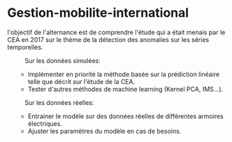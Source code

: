 # Gestion-mobilite-international

<p>l'objectif de l'alternance est de comprendre l'&eacute;tude qui a &eacute;tait menais par le CEA en 2017 sur le th&egrave;me de la d&eacute;tection des anomalies sur les s&eacute;ries temporelles.</p>
<p style="padding-left: 40px;">Sur les donn&eacute;es simul&eacute;es:</p>
<ul>
<li style="list-style-type: none;">
<ul>
<li>Impl&eacute;menter en priorit&eacute; la m&eacute;thode bas&eacute;e sur la pr&eacute;diction lin&eacute;aire telle que d&eacute;crit sur l'&eacute;tude de la CEA.</li>
<li>Tester d'autres m&eacute;thodes de machine learning (Kernel PCA, IMS...).</li>
</ul>
</li>
</ul>
<p style="padding-left: 40px;">Sur les donn&eacute;es r&eacute;elles:&nbsp;</p>
<ul>
<li style="list-style-type: none;">
<ul>
<li>Entrainer le mod&egrave;le sur des donn&eacute;es r&eacute;elles de diff&eacute;rentes armoires &eacute;lectriques.</li>
<li>Ajuster les param&egrave;tres du mod&egrave;le en cas de besoins.</li>
</ul>
</li>
</ul>
